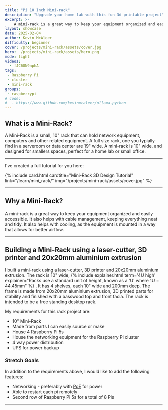 ```yaml
---
title: "Pi 10 Inch Mini-rack"
description: "Upgrade your home lab with this fun 3d printable project"
excerpt: >-
    A mini-rack is a great way to keep your equipment organized and easily accessible.
layout: showcase
date: 2025-02-04
author: Kevin McAleer
difficulty: beginner
cover: /projects/mini-rack/assets/cover.jpg
hero:  /projects/mini-rack/assets/hero.png
mode: light
videos:
  - fJC68N9nphA
tags:
 - Raspberry Pi
 - cluster
 - mini-rack
groups:
 - raspberrypi
# code:
#  - https://www.github.com/kevinmcaleer/ollama-python
---
```


## What is a Mini-Rack?

A Mini-Rack is a small, 10" rack that can hold network equipment, computers and other related equipment. A full size rack, one you typially find in a serveroom or data center are 19" wide. A mini-rack is 10" wide, and designed for smallers spaces, perfect for a home lab or small office.

---

I've created a full tutorial for you here:

<div class="row row-cols-1 row-cols-2 row-cols-md-2 g-3">
    {% include card.html cardtitle="Mini-Rack 3D Design Tutorial" link="/learn/mini_rack/" img="/projects/mini-rack/assets/cover.jpg" %}

</div>

---

## Why a Mini-Rack?

A mini-rack is a great way to keep your equipment organized and easily accessible. It also helps with cable management, keeping everything neat and tidy. It also helps with cooling, as the equipment is mounted in a way that allows for better airflow.

---

## Building a Mini-Rack using a laser-cutter, 3D printer and 20x20mm aluminium extrusion

I built a mini-rack using a laser-cutter, 3D printer and 20x20mm aluminium extrusion. The rack is 10" wide, {% include explainer.html term='4U high' explainer="Racks use a standard unit of height, known as a 'U' where 1U = 44.45mm" %} . It has 4 shelves, each 10" wide and 200mm deep. The frame is made from 20x20mm aluminium extrusion, 3D printed parts for stability and finished with a basswood top and front facia. The rack is intended to be a free standing desktop rack.

My requirements for this rack project are:

- 10" Mini-Rack
- Made from parts I can easily source or make
- House 4 Raspberry Pi 5s
- House the networking equipment for the Raspberry Pi cluster
- 4 way power distribution
- UPS for power backup

### Stretch Goals

In addition to the requirements above, I would like to add the following features:

- Networking - preferably with [PoE](/resources/glossary.html#poe) for power
- Able to restart each pi remotely
- Second row of Raspberry Pi 5s for a total of 8 Pis

---
